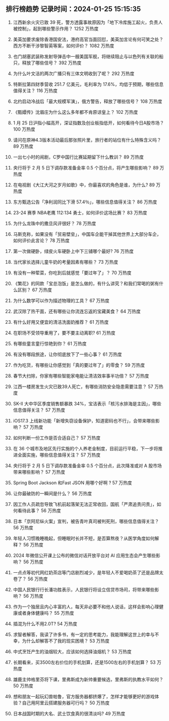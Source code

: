 
## 排行榜趋势 记录时间：2024-01-25 15:15:35
  
  1. 江西新余火灾已致 39 死，警方透露事故原因为「地下冷库施工起火，负责人被控制」，起到哪些警示作用？ 1252 万热度
    
  2. 美英加要求废除香港国安法，港府高官当面回怼，美英加言论有何可笑之处？西方不断干涉黎智英等案，如何评价？ 1082 万热度
    
  3. 也门胡塞武装称发射导弹击中一艘美国军舰，将继续阻止与以色列有关联的船只，释放了哪些信号？ 392 万热度
    
  4. 为什么叶文洁的两次广播只有三体文明收到了呢？ 292 万热度
    
  5. 特斯拉第四财季营收 251.7 亿美元，毛利率为 17.6%，均低于预期，哪些信息值得关注？ 116 万热度
    
  6. 北约启动冷战后「最大规模军演」，俄方警告，释放了哪些信号？ 108 万热度
    
  7. 《甄嬛传》沈眉庄为什么这么多年都不肯原谅皇上？ 102 万热度
    
  8. 1 月 25 日沪指小幅高开，深证指数及创业板指低开，如何看待今日A股市场？ 100 万热度
    
  9. 请问在原神4.3版本活动最后那张照片里，旅行者的站位有什么特殊含义吗？ 89 万热度
    
  10. 一出七小时的闹剧，C罗中国行比赛延期留下什么教训？ 89 万热度
    
  11. 央行将于 2 月 5 日下调存款准备金率 0.5 个百分点，将产生哪些影响？ 89 万热度
    
  12. 在电视剧《大江大河之岁月如歌》中，你最喜欢的角色是谁，为什么? 89 万热度
    
  13. 东方甄选公告「净利润同比下滑 57.4％」，哪些信息值得关注？ 86 万热度
    
  14. 23-24 赛季 NBA老鹰 112:134 勇士，如何评价这场比赛？ 83 万热度
    
  15. 为什么龙珠中的撒旦风评很好？ 78 万热度
    
  16. 马斯克称，如果没有「贸易壁垒」，中国车企能干掉其他世界上大部分车企，如何评价此言论？ 78 万热度
    
  17. 第一次做硬卧，绿皮火车硬卧上中下三铺哪个最好? 76 万热度
    
  18. 当代家长选择儿童牛奶的考量因素有哪些？ 73 万热度
    
  19. 有没有一种荤菜，你吃到后就感觉「要过年了」？ 70 万热度
    
  20. 《繁花》的同款「宝总泡饭」是怎么做的，有什么讲究？和我们常喝的粥有什么区别？ 67 万热度
    
  21. 为什么数学可以作为描述物理的工具？ 67 万热度
    
  22. 武汉除了热干面，还有哪些让你流连忘返的宝藏美食？ 64 万热度
    
  23. 有什么好用又便宜的清洁洗面奶推荐？ 61 万热度
    
  24. 在职场不受领导重用了，要不要主动离职? 61 万热度
    
  25. 有哪些童言童行惊艳到你？ 61 万热度
    
  26. 有没有哪段旅途，让你彻底放下了一些心事？ 61 万热度
    
  27. 作为吃货，有哪些让你感觉到「真的要过年了」的零食？ 59 万热度
    
  28. 春节大扫除，你家有哪些智能家电能让清洁效率事半功倍？ 57 万热度
    
  29. 江西一楼房发生火灾已致39人死亡，有哪些消防安全隐患需要注意？ 57 万热度
    
  30. SK-II 大中华区季度销售额暴跌 34%，宝洁表示「核污水排海是主因」，哪些信息值得关注？ 57 万热度
    
  31. iOS17.3 上线新功能「新增失窃设备保护，知道密码也不行」，会带来哪些影响？ 57 万热度
    
  32. 如何判断一份工作是否合适自己？ 57 万热度
    
  33. 在 36 个城市及地区先行实施的个人养老金制度，目前运行平稳，下一步将推进全面实施，哪些信息值得关注？ 57 万热度
    
  34. 央行将于 2 月 5 日下调存款准备金率 0.5 个百分点，此次降准或对 A 股市场带来哪些影响？ 57 万热度
    
  35. Spring Boot Jackson 和Fast JSON 用哪个好啊 ? 57 万热度
    
  36. 让你最破防的一瞬间是什么？ 56 万热度
    
  37. 因工作人员疏忽导致飞机前起落架无法正常收回，国航「严肃追责问责」，如何看待此事？ 56 万热度
    
  38. 日本「京阿尼纵火案」宣判，被告青叶真司被判死刑，哪些信息值得关注？ 56 万热度
    
  39. 年轻人习惯晚睡晚起，但睡眠时长并不短，是否算熬夜？从医学角度如何解释？ 56 万热度
    
  40. 2024 年微信公开课上公布的微信对话开放平台对 AI 应用生态会产生哪些影响？ 56 万热度
    
  41. 一点点等初代网红奶茶店等门店剧烈减少，是年轻人不爱喝奶茶了还是品牌太卷了？ 56 万热度
    
  42. 中国人民银行行长潘功胜表示，人民银行将设立信贷市场司，将带来哪些影响？ 56 万热度
    
  43. 作为一个独居且内心丰富的人，每天非必要不和他人说话，这样会影响心理健康或者身体健康吗？ 55 万热度
    
  44. 插混为什么不用2.0T? 54 万热度
    
  45. 求智者解答，我读了许多书，有一定的思考能力，我能理解这世上的幸与不幸，为什么却解答不了我的现实困境？ 53 万热度
    
  46. 中式烹饪产生的油烟较大，应该如何选择油烟机？ 53 万热度
    
  47. 长期看来，买3500左右价位的手机划算，还是1500左右的手机划算？ 53 万热度
    
  48. 雄鹿主帅格里芬将下课，里弗斯成为新帅重要候选，里弗斯的执教水平如何？ 50 万热度
    
  49. 想和朋友一起玩幻兽帕鲁，官方服务器都挤爆了，怎样才能够更好的游戏体验？自己用阿里云搭建服务器可行吗？ 50 万热度
    
  50. 日本战国时期的大名、武士饮食真的很清淡吗? 49 万热度
    